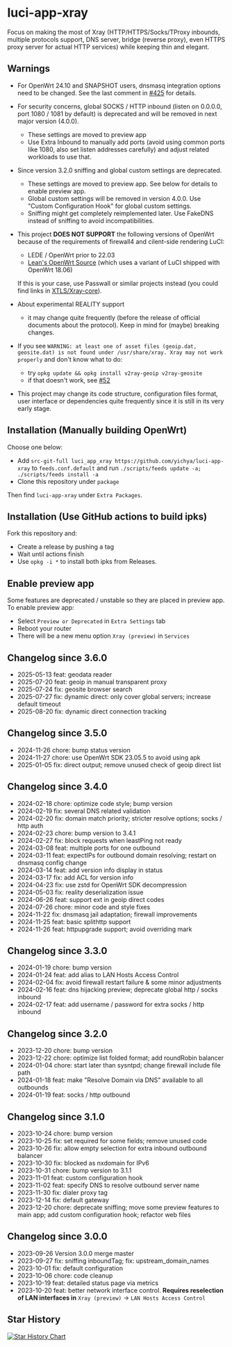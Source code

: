 # luci-app-xray

Focus on making the most of Xray (HTTP/HTTPS/Socks/TProxy inbounds, multiple protocols support, DNS server, bridge (reverse proxy), even HTTPS proxy server for actual HTTP services) while keeping thin and elegant.

## Warnings

* For OpenWrt 24.10 and SNAPSHOT users, dnsmasq integration options need to be changed. See the last comment in [#425](https://github.com/yichya/luci-app-xray/issues/425#issuecomment-2494295834) for details.
* For security concerns, global SOCKS / HTTP inbound (listen on 0.0.0.0, port 1080 / 1081 by default) is deprecated and will be removed in next major version (4.0.0).
    * These settings are moved to preview app
    * Use Extra Inbound to manually add ports (avoid using common ports like 1080, also set listen addresses carefully) and adjust related workloads to use that.
* Since version 3.2.0 sniffing and global custom settings are deprecated.
    * These settings are moved to preview app. See below for details to enable preview app.
    * Global custom settings will be removed in version 4.0.0. Use "Custom Configuration Hook" for global custom settings.
    * Sniffing might get completely reimplemented later. Use FakeDNS instead of sniffing to avoid incompatibilities.
* This project **DOES NOT SUPPORT** the following versions of OpenWrt because of the requirements of firewall4 and cilent-side rendering LuCI:
    * LEDE / OpenWrt prior to 22.03
    * [Lean's OpenWrt Source](https://github.com/coolsnowwolf/lede) (which uses a variant of LuCI shipped with OpenWrt 18.06)

    If this is your case, use Passwall or similar projects instead (you could find links in [XTLS/Xray-core](https://github.com/XTLS/Xray-core/)).
* About experimental REALITY support
    * it may change quite frequently (before the release of official documents about the protocol). Keep in mind for (maybe) breaking changes.
* If you see `WARNING: at least one of asset files (geoip.dat, geosite.dat) is not found under /usr/share/xray. Xray may not work properly` and don't know what to do:
    * try `opkg update && opkg install v2ray-geoip v2ray-geosite`
    * if that doesn't work, see [#52](https://github.com/yichya/luci-app-xray/issues/52#issuecomment-856059905)
* This project may change its code structure, configuration files format, user interface or dependencies quite frequently since it is still in its very early stage.

## Installation (Manually building OpenWrt)

Choose one below:

* Add `src-git-full luci_app_xray https://github.com/yichya/luci-app-xray` to `feeds.conf.default` and run `./scripts/feeds update -a; ./scripts/feeds install -a`
* Clone this repository under `package`

Then find `luci-app-xray` under `Extra Packages`.

## Installation (Use GitHub actions to build ipks)

Fork this repository and:

* Create a release by pushing a tag
* Wait until actions finish
* Use `opkg -i *` to install both ipks from Releases.

## Enable preview app

Some features are deprecated / unstable so they are placed in preview app. To enable preview app:

* Select `Preview or Deprecated` in `Extra Settings` tab
* Reboot your router
* There will be a new menu option `Xray (preview)` in `Services`

## Changelog since 3.6.0

* 2025-05-13 feat: geodata reader
* 2025-07-20 feat: geoip in manual transparent proxy
* 2025-07-24 fix: geosite browser search
* 2025-07-27 fix: dynamic direct: only cover global servers; increase default timeout
* 2025-08-20 fix: dynamic direct connection tracking

## Changelog since 3.5.0

* 2024-11-26 chore: bump status version
* 2024-11-27 chore: use OpenWrt SDK 23.05.5 to avoid using apk
* 2025-01-05 fix: direct output; remove unused check of geoip direct list

## Changelog since 3.4.0

* 2024-02-18 chore: optimize code style; bump version
* 2024-02-19 fix: several DNS related validation
* 2024-02-20 fix: domain match priority; stricter resolve options; socks / http auth
* 2024-02-23 chore: bump version to 3.4.1
* 2024-02-27 fix: block requests when leastPing not ready
* 2024-03-08 feat: multiple ports for one outbound
* 2024-03-11 feat: expectIPs for outbound domain resolving; restart on dnsmasq config change
* 2024-03-14 feat: add version info display in status
* 2024-03-17 fix: add ACL for version info
* 2024-04-23 fix: use zstd for OpenWrt SDK decompression
* 2024-05-03 fix: reality deserialization issue
* 2024-06-26 feat: support ext in geoip direct codes
* 2024-07-26 chore: minor code and style fixes
* 2024-11-22 fix: dnsmasq jail adaptation; firewall improvements
* 2024-11-25 feat: basic splithttp support
* 2024-11-26 feat: httpupgrade support; avoid overriding mark

## Changelog since 3.3.0

* 2024-01-19 chore: bump version
* 2024-01-24 feat: add alias to LAN Hosts Access Control
* 2024-02-04 fix: avoid firewall restart failure & some minor adjustments
* 2024-02-16 feat: dns hijacking preview; deprecate global http / socks inbound
* 2024-02-17 feat: add username / password for extra socks / http inbound

## Changelog since 3.2.0

* 2023-12-20 chore: bump version
* 2023-12-22 chore: optimize list folded format; add roundRobin balancer
* 2024-01-04 chore: start later than sysntpd; change firewall include file path
* 2024-01-18 feat: make "Resolve Domain via DNS" available to all outbounds
* 2024-01-19 feat: socks / http outbound

## Changelog since 3.1.0

* 2023-10-24 chore: bump version
* 2023-10-25 fix: set required for some fields; remove unused code
* 2023-10-26 fix: allow empty selection for extra inbound outbound balancer
* 2023-10-30 fix: blocked as nxdomain for IPv6
* 2023-10-31 chore: bump version to 3.1.1
* 2023-11-01 feat: custom configuration hook
* 2023-11-02 feat: specify DNS to resolve outbound server name
* 2023-11-30 fix: dialer proxy tag
* 2023-12-14 fix: default gateway
* 2023-12-20 chore: deprecate sniffing; move some preview features to main app; add custom configuration hook; refactor web files

## Changelog since 3.0.0

* 2023-09-26 Version 3.0.0 merge master
* 2023-09-27 fix: sniffing inboundTag; fix: upstream_domain_names
* 2023-10-01 fix: default configuration
* 2023-10-06 chore: code cleanup
* 2023-10-19 feat: detailed status page via metrics
* 2023-10-20 feat: better network interface control. **Requires reselection of LAN interfaces in** `Xray (preview)` -> `LAN Hosts Access Control`

## Star History

[![Star History Chart](https://api.star-history.com/svg?repos=yichya/luci-app-xray&type=Date)](https://star-history.com/#yichya/luci-app-xray&Date)
